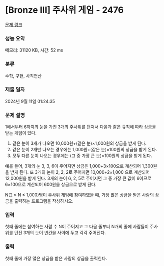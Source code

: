 # [Bronze III] 주사위 게임 - 2476 

[문제 링크](https://www.acmicpc.net/problem/2476) 

### 성능 요약

메모리: 31120 KB, 시간: 52 ms

### 분류

수학, 구현, 사칙연산

### 제출 일자

2024년 9월 11일 01:24:35

### 문제 설명

<p>1에서부터 6까지의 눈을 가진 3개의 주사위를 던져서 다음과 같은 규칙에 따라 상금을 받는 게임이 있다.</p>

<ol>
	<li>같은 눈이 3개가 나오면 10,000원+(같은 눈)×1,000원의 상금을 받게 된다. </li>
	<li>같은 눈이 2개만 나오는 경우에는 1,000원+(같은 눈)×100원의 상금을 받게 된다. </li>
	<li>모두 다른 눈이 나오는 경우에는 (그 중 가장 큰 눈)×100원의 상금을 받게 된다.  </li>
</ol>

<p>예를 들어, 3개의 눈 3, 3, 6이 주어지면 상금은 1,000+3×100으로 계산되어 1,300원을 받게 된다. 또 3개의 눈이 2, 2, 2로 주어지면 10,000+2×1,000 으로 계산되어 12,000원을 받게 된다. 3개의 눈이 6, 2, 5로 주어지면 그 중 가장 큰 값이 6이므로 6×100으로 계산되어 600원을 상금으로 받게 된다.</p>

<p>N(2 ≤ N ≤ 1,000)명이 주사위 게임에 참여하였을 때, 가장 많은 상금을 받은 사람의 상금을 출력하는 프로그램을 작성하시오.</p>

### 입력 

 <p>첫째 줄에는 참여하는 사람 수 N이 주어지고 그 다음 줄부터 N개의 줄에 사람들이 주사위를 던진 3개의 눈이 빈칸을 사이에 두고 각각 주어진다. </p>

### 출력 

 <p>첫째 줄에 가장 많은 상금을 받은 사람의 상금을 출력한다.</p>

